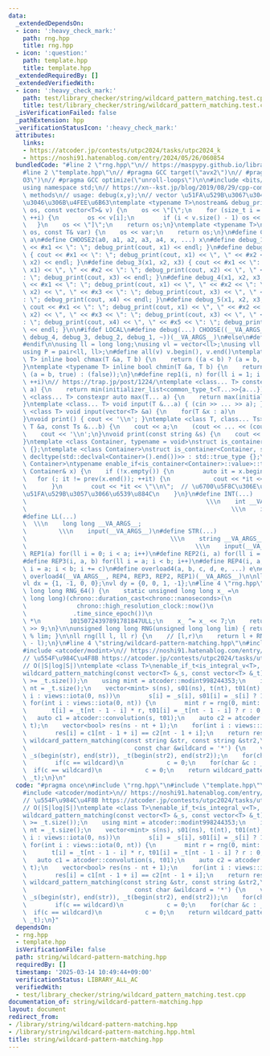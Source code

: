 ```yaml
---
data:
  _extendedDependsOn:
  - icon: ':heavy_check_mark:'
    path: rng.hpp
    title: rng.hpp
  - icon: ':question:'
    path: template.hpp
    title: template.hpp
  _extendedRequiredBy: []
  _extendedVerifiedWith:
  - icon: ':heavy_check_mark:'
    path: test/library_checker/string/wildcard_pattern_matching.test.cpp
    title: test/library_checker/string/wildcard_pattern_matching.test.cpp
  _isVerificationFailed: false
  _pathExtension: hpp
  _verificationStatusIcon: ':heavy_check_mark:'
  attributes:
    links:
    - https://atcoder.jp/contests/utpc2024/tasks/utpc2024_k
    - https://noshi91.hatenablog.com/entry/2024/05/26/060854
  bundledCode: "#line 2 \"rng.hpp\"\n// https://maspypy.github.io/library/random/base.hpp\n\
    #line 2 \"template.hpp\"\n// #pragma GCC target(\"avx2\")\n// #pragma GCC optimize(\"\
    O3\")\n// #pragma GCC optimize(\"unroll-loops\")\n\n#include <bits/stdc++.h>\n\
    using namespace std;\n// https://xn--kst.jp/blog/2019/08/29/cpp-comp/\n// debug\
    \ methods\n// usage: debug(x,y);\n// vector \u51FA\u529B\u3067\u304D\u308B\u3088\
    \u3046\u306B\u4FEE\u6B63\ntemplate <typename T>\nostream& debug_print(ostream&\
    \ os, const vector<T>& v) {\n    os << \"[\";\n    for (size_t i = 0; i < v.size();\
    \ ++i) {\n        os << v[i];\n        if (i < v.size() - 1) os << \", \";\n \
    \   }\n    os << \"]\";\n    return os;\n}\ntemplate <typename T>\nostream& debug_print(ostream&\
    \ os, const T& var) {\n    os << var;\n    return os;\n}\n#define CHOOSE(a) CHOOSE2\
    \ a\n#define CHOOSE2(a0, a1, a2, a3, a4, x, ...) x\n#define debug_1(x1) { cout\
    \ << #x1 << \": \"; debug_print(cout, x1) << endl; }\n#define debug_2(x1, x2)\
    \ { cout << #x1 << \": \"; debug_print(cout, x1) << \", \" << #x2 << \": \"; debug_print(cout,\
    \ x2) << endl; }\n#define debug_3(x1, x2, x3) { cout << #x1 << \": \"; debug_print(cout,\
    \ x1) << \", \" << #x2 << \": \"; debug_print(cout, x2) << \", \" << #x3 << \"\
    : \"; debug_print(cout, x3) << endl; }\n#define debug_4(x1, x2, x3, x4) { cout\
    \ << #x1 << \": \"; debug_print(cout, x1) << \", \" << #x2 << \": \"; debug_print(cout,\
    \ x2) << \", \" << #x3 << \": \"; debug_print(cout, x3) << \", \" << #x4 << \"\
    : \"; debug_print(cout, x4) << endl; }\n#define debug_5(x1, x2, x3, x4, x5) {\
    \ cout << #x1 << \": \"; debug_print(cout, x1) << \", \" << #x2 << \": \"; debug_print(cout,\
    \ x2) << \", \" << #x3 << \": \"; debug_print(cout, x3) << \", \" << #x4 << \"\
    : \"; debug_print(cout, x4) << \", \" << #x5 << \": \"; debug_print(cout, x5)\
    \ << endl; }\n\n#ifdef LOCAL\n#define debug(...) CHOOSE((__VA_ARGS__, debug_5,\
    \ debug_4, debug_3, debug_2, debug_1, ~))(__VA_ARGS__)\n#else\n#define debug(...)\n\
    #endif\n\nusing ll = long long;\nusing vl = vector<ll>;\nusing vll = vector<vl>;\n\
    using P = pair<ll, ll>;\n#define all(v) v.begin(), v.end()\ntemplate <typename\
    \ T> inline bool chmax(T &a, T b) {\n    return ((a < b) ? (a = b, true) : (false));\n\
    }\ntemplate <typename T> inline bool chmin(T &a, T b) {\n    return ((a > b) ?\
    \ (a = b, true) : (false));\n}\n#define rep1(i, n) for(ll i = 1; i <= ((ll)n);\
    \ ++i)\n// https://trap.jp/post/1224/\ntemplate <class... T> constexpr auto min(T...\
    \ a) {\n    return min(initializer_list<common_type_t<T...>>{a...});\n}\ntemplate\
    \ <class... T> constexpr auto max(T... a) {\n    return max(initializer_list<common_type_t<T...>>{a...});\n\
    }\ntemplate <class... T> void input(T &...a) { (cin >> ... >> a); }\ntemplate\
    \ <class T> void input(vector<T> &a) {\n    for(T &x : a)\n        cin >> x;\n\
    }\nvoid print() { cout << '\\n'; }\ntemplate <class T, class... Ts> void print(const\
    \ T &a, const Ts &...b) {\n    cout << a;\n    (cout << ... << (cout << ' ', b));\n\
    \    cout << '\\n';\n}\nvoid print(const string &s) {\n    cout << s << '\\n';\n\
    }\ntemplate <class Container, typename = void>\nstruct is_container : std::false_type\
    \ {};\ntemplate <class Container>\nstruct is_container<Container, std::void_t<decltype(std::declval<Container>().begin()),\
    \ decltype(std::declval<Container>().end())>> : std::true_type {};\ntemplate <class\
    \ Container>\ntypename enable_if<is_container<Container>::value>::type print(const\
    \ Container& x) {\n    if (!x.empty()) {\n        auto it = x.begin();\n     \
    \   for (; it != prev(x.end()); ++it) {\n            cout << *it << \" \";\n \
    \       }\n        cout << *it << \"\\n\";  // \u6700\u5F8C\u306E\u8981\u7D20\u3092\
    \u51FA\u529B\u3057\u3066\u6539\u884C\n    }\n}\n#define INT(...)             \
    \                                                  \\\n    int __VA_ARGS__;  \
    \                                                         \\\n    input(__VA_ARGS__)\n\
    #define LL(...)                                                              \
    \  \\\n    long long __VA_ARGS__;                                            \
    \         \\\n    input(__VA_ARGS__)\n#define STR(...)                       \
    \                                        \\\n    string __VA_ARGS__;         \
    \                                               \\\n    input(__VA_ARGS__)\n#define\
    \ REP1(a) for(ll i = 0; i < a; i++)\n#define REP2(i, a) for(ll i = 0; i < a; i++)\n\
    #define REP3(i, a, b) for(ll i = a; i < b; i++)\n#define REP4(i, a, b, c) for(ll\
    \ i = a; i < b; i += c)\n#define overload4(a, b, c, d, e, ...) e\n#define rep(...)\
    \ overload4(__VA_ARGS__, REP4, REP3, REP2, REP1)(__VA_ARGS__)\n\nll inf = 3e18;\n\
    vl dx = {1, -1, 0, 0};\nvl dy = {0, 0, 1, -1};\n#line 4 \"rng.hpp\"\nunsigned\
    \ long long RNG_64() {\n    static unsigned long long x_ =\n        (unsigned\
    \ long long)(chrono::duration_cast<chrono::nanoseconds>(\n                   \
    \              chrono::high_resolution_clock::now()\n                        \
    \             .time_since_epoch())\n                                 .count())\
    \ *\n        10150724397891781847ULL;\n    x_ ^= x_ << 7;\n    return x_ ^= x_\
    \ >> 9;\n}\n\nunsigned long long RNG(unsigned long long lim) { return RNG_64()\
    \ % lim; }\n\nll rng(ll l, ll r) {\n    // [l,r)\n    return l + RNG_64() % (r\
    \ - l);\n}\n#line 4 \"string/wildcard-pattern-matching.hpp\"\n#include <atcoder/convolution>\n\
    #include <atcoder/modint>\n// https://noshi91.hatenablog.com/entry/2024/05/26/060854\n\
    // \u554F\u984C\u4F8B https://atcoder.jp/contests/utpc2024/tasks/utpc2024_k\n\
    // O(|S|log|S|)\ntemplate <class T>\nenable_if_t<is_integral_v<T>, vector<bool>>\n\
    wildcard_pattern_matching(const vector<T> &_s, const vector<T> &_t) {\n    assert(_s.size()\
    \ >= _t.size());\n    using mint = atcoder::modint998244353;\n    int ns = _s.size(),\
    \ nt = _t.size();\n    vector<mint> s(ns), s01(ns), t(nt), t01(nt);\n    for(int\
    \ i : views::iota(0, ns))\n        s[i] = _s[i], s01[i] = _s[i] ? 1 : 0;\n   \
    \ for(int i : views::iota(0, nt)) {\n        mint r = rng(0, mint::mod());\n \
    \       t[i] = _t[nt - 1 - i] * r, t01[i] = _t[nt - 1 - i] ? r : 0;\n    }\n \
    \   auto c1 = atcoder::convolution(s, t01);\n    auto c2 = atcoder::convolution(s01,\
    \ t);\n    vector<bool> res(ns - nt + 1);\n    for(int i : views::iota(0, ssize(res)))\n\
    \        res[i] = c1[nt - 1 + i] == c2[nt - 1 + i];\n    return res;\n}\nvector<bool>\
    \ wildcard_pattern_matching(const string &str, const string &str2,\n         \
    \                              const char &wildcard = '*') {\n    vector<char>\
    \ _s(begin(str), end(str)), _t(begin(str2), end(str2));\n    for(char &c : _s)\n\
    \        if(c == wildcard)\n            c = 0;\n    for(char &c : _t)\n      \
    \  if(c == wildcard)\n            c = 0;\n    return wildcard_pattern_matching(_s,\
    \ _t);\n}\n"
  code: "#pragma once\n#include \"rng.hpp\"\n#include \"template.hpp\"\n#include <atcoder/convolution>\n\
    #include <atcoder/modint>\n// https://noshi91.hatenablog.com/entry/2024/05/26/060854\n\
    // \u554F\u984C\u4F8B https://atcoder.jp/contests/utpc2024/tasks/utpc2024_k\n\
    // O(|S|log|S|)\ntemplate <class T>\nenable_if_t<is_integral_v<T>, vector<bool>>\n\
    wildcard_pattern_matching(const vector<T> &_s, const vector<T> &_t) {\n    assert(_s.size()\
    \ >= _t.size());\n    using mint = atcoder::modint998244353;\n    int ns = _s.size(),\
    \ nt = _t.size();\n    vector<mint> s(ns), s01(ns), t(nt), t01(nt);\n    for(int\
    \ i : views::iota(0, ns))\n        s[i] = _s[i], s01[i] = _s[i] ? 1 : 0;\n   \
    \ for(int i : views::iota(0, nt)) {\n        mint r = rng(0, mint::mod());\n \
    \       t[i] = _t[nt - 1 - i] * r, t01[i] = _t[nt - 1 - i] ? r : 0;\n    }\n \
    \   auto c1 = atcoder::convolution(s, t01);\n    auto c2 = atcoder::convolution(s01,\
    \ t);\n    vector<bool> res(ns - nt + 1);\n    for(int i : views::iota(0, ssize(res)))\n\
    \        res[i] = c1[nt - 1 + i] == c2[nt - 1 + i];\n    return res;\n}\nvector<bool>\
    \ wildcard_pattern_matching(const string &str, const string &str2,\n         \
    \                              const char &wildcard = '*') {\n    vector<char>\
    \ _s(begin(str), end(str)), _t(begin(str2), end(str2));\n    for(char &c : _s)\n\
    \        if(c == wildcard)\n            c = 0;\n    for(char &c : _t)\n      \
    \  if(c == wildcard)\n            c = 0;\n    return wildcard_pattern_matching(_s,\
    \ _t);\n}"
  dependsOn:
  - rng.hpp
  - template.hpp
  isVerificationFile: false
  path: string/wildcard-pattern-matching.hpp
  requiredBy: []
  timestamp: '2025-03-14 10:49:44+09:00'
  verificationStatus: LIBRARY_ALL_AC
  verifiedWith:
  - test/library_checker/string/wildcard_pattern_matching.test.cpp
documentation_of: string/wildcard-pattern-matching.hpp
layout: document
redirect_from:
- /library/string/wildcard-pattern-matching.hpp
- /library/string/wildcard-pattern-matching.hpp.html
title: string/wildcard-pattern-matching.hpp
---
```

